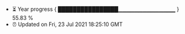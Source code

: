 - ⏳ Year progress { ████████████████▁▁▁▁▁▁▁▁▁▁▁▁▁▁ } 55.83 %
- ⏰ Updated on Fri, 23 Jul 2021 18:25:10 GMT

